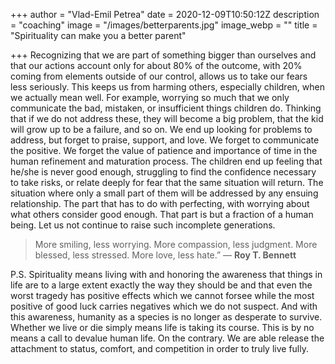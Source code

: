 +++
author = "Vlad-Emil Petrea"
date = 2020-12-09T10:50:12Z
description = "coaching"
image = "/images/betterparents.jpg"
image_webp = ""
title = "Spirituality can make you a better parent"

+++
Recognizing that we are part of something bigger than ourselves and that our actions account only for about 80% of the outcome, with 20% coming from elements outside of our control, allows us to take our fears less seriously. This keeps us from harming others, especially children, when we actually mean well. For example, worrying so much that we only communicate the bad, mistaken, or insufficient things children do. Thinking that if we do not address these, they will become a big problem, that the kid will grow up to be a failure, and so on. We end up looking for problems to address, but forget to praise, support, and love. We forget to communicate the positive. We forget the value of patience and importance of time in the human refinement and maturation process. The children end up feeling that he/she is never good enough, struggling to find the confidence necessary to take risks, or relate deeply for fear that the same situation will return. The situation where only a small part of them will be addressed by any ensuing relationship. The part that has to do with perfecting, with worrying about what others consider good enough. That part is but a fraction of a human being. Let us not continue to raise such incomplete generations.

> More smiling, less worrying. More compassion, less judgment. More blessed, less stressed. More love, less hate.” ― **Roy T. Bennett**

P.S. Spirituality means living with and honoring the awareness that things in life are to a large extent exactly the way they should be and that even the worst tragedy has positive effects which we cannot forsee while the most positive of good luck carries negatives which we do not suspect. And with this awareness, humanity as a species is no longer as desperate to survive. Whether we live or die simply means life is taking its course. This is by no means a call to devalue human life. On the contrary. We are able release the attachment to status, comfort, and competition in order to truly live fully.